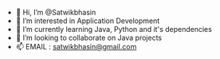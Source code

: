 - 👋 Hi, I’m @Satwikbhasin
- 👀 I’m interested in Application Development
- 🌱 I’m currently learning Java, Python and it's dependencies
- 💞️ I’m looking to collaborate on Java projects
- 📫 EMAIL : satwikbhasin@gmail.com

<!---
Satwikbhasin/Satwikbhasin is a ✨ special ✨ repository because its `README.md` (this file) appears on your GitHub profile.
You can click the Preview link to take a look at your changes.
--->
